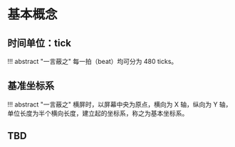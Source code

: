 # 基本概念

## 时间单位：tick

!!! abstract "一言蔽之"
    每一拍（beat）均可分为 480 ticks。

## 基准坐标系

!!! abstract "一言蔽之"
    横屏时，以屏幕中央为原点，横向为 X 轴，纵向为 Y 轴，单位长度为半个横向长度，建立起的坐标系，称之为基本坐标系。

## TBD
